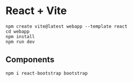 # React + Vite

```
npm create vite@latest webapp --template react
cd webapp
npm install
npm run dev

```

## Components

```
npm i react-bootstrap bootstrap
```
